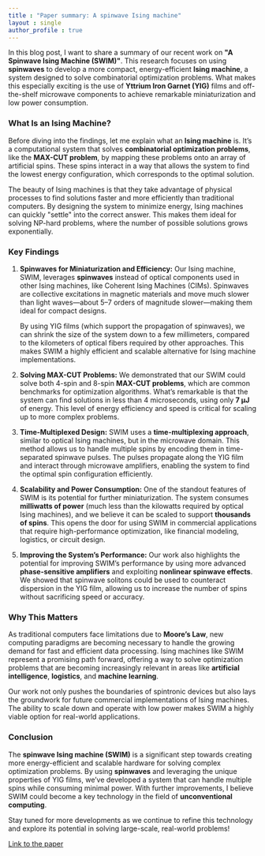 ```yaml
---
title : "Paper summary: A spinwave Ising machine"
layout : single
author_profile : true
---
```

In this blog post, I want to share a summary of our recent work on **"A Spinwave Ising Machine (SWIM)"**. This research focuses on using **spinwaves** to develop a more compact, energy-efficient **Ising machine**, a system designed to solve combinatorial optimization problems. What makes this especially exciting is the use of **Yttrium Iron Garnet (YIG)** films and off-the-shelf microwave components to achieve remarkable miniaturization and low power consumption.

### What Is an Ising Machine?

Before diving into the findings, let me explain what an **Ising machine** is. It’s a computational system that solves **combinatorial optimization problems**, like the **MAX-CUT problem**, by mapping these problems onto an array of artificial spins. These spins interact in a way that allows the system to find the lowest energy configuration, which corresponds to the optimal solution.

The beauty of Ising machines is that they take advantage of physical processes to find solutions faster and more efficiently than traditional computers. By designing the system to minimize energy, Ising machines can quickly "settle" into the correct answer. This makes them ideal for solving NP-hard problems, where the number of possible solutions grows exponentially.

### Key Findings

1. **Spinwaves for Miniaturization and Efficiency:**
   Our Ising machine, SWIM, leverages **spinwaves** instead of optical components used in other Ising machines, like Coherent Ising Machines (CIMs). Spinwaves are collective excitations in magnetic materials and move much slower than light waves—about 5–7 orders of magnitude slower—making them ideal for compact designs.

   By using YIG films (which support the propagation of spinwaves), we can shrink the size of the system down to a few millimeters, compared to the kilometers of optical fibers required by other approaches. This makes SWIM a highly efficient and scalable alternative for Ising machine implementations.

2. **Solving MAX-CUT Problems:**
   We demonstrated that our SWIM could solve both 4-spin and 8-spin **MAX-CUT problems**, which are common benchmarks for optimization algorithms. What’s remarkable is that the system can find solutions in less than 4 microseconds, using only **7 µJ** of energy. This level of energy efficiency and speed is critical for scaling up to more complex problems.

3. **Time-Multiplexed Design:**
   SWIM uses a **time-multiplexing approach**, similar to optical Ising machines, but in the microwave domain. This method allows us to handle multiple spins by encoding them in time-separated spinwave pulses. The pulses propagate along the YIG film and interact through microwave amplifiers, enabling the system to find the optimal spin configuration efficiently.

4. **Scalability and Power Consumption:**
   One of the standout features of SWIM is its potential for further miniaturization. The system consumes **milliwatts of power** (much less than the kilowatts required by optical Ising machines), and we believe it can be scaled to support **thousands of spins**. This opens the door for using SWIM in commercial applications that require high-performance optimization, like financial modeling, logistics, or circuit design.

5. **Improving the System’s Performance:**
   Our work also highlights the potential for improving SWIM’s performance by using more advanced **phase-sensitive amplifiers** and exploiting **nonlinear spinwave effects**. We showed that spinwave solitons could be used to counteract dispersion in the YIG film, allowing us to increase the number of spins without sacrificing speed or accuracy.

### Why This Matters

As traditional computers face limitations due to **Moore’s Law**, new computing paradigms are becoming necessary to handle the growing demand for fast and efficient data processing. Ising machines like SWIM represent a promising path forward, offering a way to solve optimization problems that are becoming increasingly relevant in areas like **artificial intelligence**, **logistics**, and **machine learning**.

Our work not only pushes the boundaries of spintronic devices but also lays the groundwork for future commercial implementations of Ising machines. The ability to scale down and operate with low power makes SWIM a highly viable option for real-world applications.

### Conclusion

The **spinwave Ising machine (SWIM)** is a significant step towards creating more energy-efficient and scalable hardware for solving complex optimization problems. By using **spinwaves** and leveraging the unique properties of YIG films, we’ve developed a system that can handle multiple spins while consuming minimal power. With further improvements, I believe SWIM could become a key technology in the field of **unconventional computing**.

Stay tuned for more developments as we continue to refine this technology and explore its potential in solving large-scale, real-world problems!

[Link to the paper](https://doi.org/10.1038/s42005-023-01348-0)
